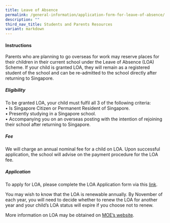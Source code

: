 ```yaml
---
title: Leave of Absence
permalink: /general-information/application-form-for-leave-of-absence/
description: ""
third_nav_title: Students and Parents Resources
variant: markdown
---
```

#### Instructions
Parents who are planning to go overseas for work may reserve places for their children in their current school under the Leave of Absence (LOA) Scheme. If your child is granted LOA, they will remain as a registered student of the school and can be re-admitted to the school directly after returning to Singapore. 


##### Eligibility <br>
To be granted LOA, your child must fulfil all 3 of the following criteria:<br>
•	Is Singapore Citizen or Permanent Resident of Singapore.<br>
•	Presently studying in a Singapore school.<br>
•	Accompanying you on an overseas posting with the intention of rejoining their school after returning to Singapore.<br>

##### Fee<br>
We will charge an annual nominal fee for a child on LOA.
Upon successful application, the school will advise on the payment procedure for the LOA fee.

##### Application<br>
To apply for LOA, please complete the LOA Application form via this [link](https://form.gov.sg/68db54084b93e0337c3072e2).

You may wish to know that the LOA is renewable annually. By November of each year, you will need to decide whether to renew the LOA for another year and your child’s LOA status will expire if you choose not to renew.

More information on LOA may be obtained on [MOE’s website](https://www.moe.gov.sg/returning-singaporeans).